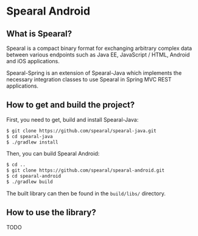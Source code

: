Spearal Android
==============

## What is Spearal?

Spearal is a compact binary format for exchanging arbitrary complex data between various endpoints such as Java EE, JavaScript / HTML, Android and iOS applications.

Spearal-Spring is an extension of Spearal-Java which implements the necessary integration classes to use Spearal in Spring MVC REST applications.

## How to get and build the project?

First, you need to get, build and install Spearal-Java:

````sh
$ git clone https://github.com/spearal/spearal-java.git
$ cd spearal-java
$ ./gradlew install
````

Then, you can build Spearal Android:

````sh
$ cd ..
$ git clone https://github.com/spearal/spearal-android.git
$ cd spearal-android
$ ./gradlew build
````

The built library can then be found in the `build/libs/` directory.

## How to use the library?

TODO
